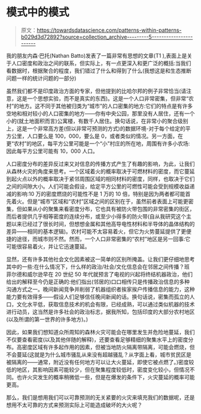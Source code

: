 # 模式中的模式

> 原文：<https://towardsdatascience.com/patterns-within-patterns-b029d3d72892?source=collection_archive---------5----------------------->

我的朋友内森·巴托(Nathan Batto)发表了一篇非常有思想的文章(T1 ),表面上是关于人口密度和政治之间的联系，但实际上，有一点更深入和更广泛的概括:当我们看数据时，根据聚合的程度，我们错过了什么和得到了什么(我想这是和生态推断问题一样的统计问题的一部分)

虽然我们都不是印度政治方面的专家，但他提到的比哈尔邦的例子非常恰当(请注意，这是一个思想实验，而不是真实的东西)。这是一个人口非常密集，但非常“农村”的地方。这不同于其他被归类为“城市”的人口密集的地方:它们的特点是有许多空地和相对较小的人口密集的地方——你有中央公园，那里没有人居住，还有一个小的(就土地面积而言)公寓楼，有数千人居住。换句话说，在非常小的聚合级别上，这是一个非常高方差(但以非常可预测的方式)的数据环境-对于每个给定的平方公里，人口要么是 100，000，要么是 0，或者类似的情况。另一方面，在更“农村”的地区，每平方公里可能是一个“小”村庄的所在地，周围有许多小农场:因此每平方公里可能有 10，000 人口。

人口密度分布的差异反过来又对信息的传播方式产生了有趣的影响，为此，让我们从森林火灾的角度来思考。一个区域着火的概率取决于可燃材料的密度，而它蔓延到起火点以外的概率取决于紧邻周围区域的相同材料的密度，同样，也取决于它们之间的间隙大小。人们可能会假设，给定平方公里的可燃性可能会受到规模收益递减的影响:10 万的密度燃烧的可能性不是 1 万的 10 倍，特别是因为两者都可能首先着火。但是“城市”区域和“农村”区域之间的区别在于，虽然前者表面上可能更密集，但如果从小的聚集来看密度分布，它也具有被防火带包围的非常密集的街区，而后者提供几乎相等密度的连续分布，或至少小得多的防火带(自从我研究这个主题以来已经过了很长时间，但想想金属和其他高导电性材料和半导体的晶体结构的差异——相同的基本逻辑)。农村可能不太容易着火，但它为火势蔓延提供了更便捷的途径，而城市则不然。然而，一个人口非常密集的“农村”地区是另一回事:它可能很容易着火，并让它迅速蔓延。

显然，还有许多其他社会文化因素被这一简单的区别所掩盖。让我们更仔细地思考其中的一些:在什么情况下，什么样的政治/社会/文化信息会在邻居之间传播？班菲尔德和威尔逊早在 20 世纪 50 年代就预言了电视的兴起将终结机器政治，他们给出的解释至今仍是正确的:他们指出(邻居的)口口相传只是传播政治信息的多种沟通方式之一。晚间新闻竞争并削弱了机器组织者挨家挨户传播信息的能力，这种能力要有效得多——假设人们足够信任晚间新闻的话。换句话说，密集而孤立的人口，文化水平低，获取信息技术的机会有限，已经成熟，可以通过类似机器的技术进行动员，这当然是许多社会的政治标志，据我所知，包括印度的大部分农村地区(以及所谓的第一世界的许多地方)。)

因此，如果我们想知道众所周知的森林火灾可能会在哪里发生并危险地蔓延，我们不仅要查看密度(以及其他伴随的解释)，还要查看足够精细的聚集水平上的密度分布。高密度区域有许多起作用的因素，但被当地防火隔离带隔离，可能会燃烧，但不会蔓延(这就是为什么城市骚乱从来没有超越骚乱？从字面上看，城市贫民区是被隔离的——通常，附近没有任何地方可以让大火蔓延，即使它被点燃了。)密度较低的地区，其影响因素可能较少，但在聚集程度较低时，密度变化较小，但情况不同。也许火灾发生的概率稍微低一些，但是在爆发的条件下，火灾蔓延的概率可能更高。

那么，我们是想用我们可以可靠预测的无关紧要的火灾来填充我们的数据呢，还是想用不太可靠的方式来预测实际上可能造成破坏的大火呢？